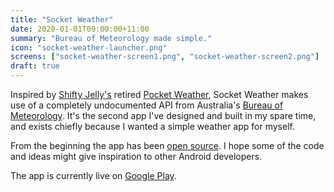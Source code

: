 ```yaml
---
title: "Socket Weather"
date: 2020-01-01T09:00:00+11:00
summary: "Bureau of Meteorology made simple."
icon: "socket-weather-launcher.png"
screens: ["socket-weather-screen1.png", "socket-weather-screen2.png"]
draft: true
---
```


Inspired by [Shifty Jelly's](https://blog.shiftyjelly.com/) retired [Pocket Weather](https://blog.shiftyjelly.com/2018/08/31/everything-that-begins-must-also-end/), Socket Weather makes use of a completely undocumented API from Australia's [Bureau of Meteorology](https://weather.bom.gov.au). It's the second app I've designed and built in my spare time, and exists chiefly because I wanted a simple weather app for myself.

From the beginning the app has been [open source](https://github.com/chris-horner/SocketWeather). I hope some of the code and ideas might give inspiration to other Android developers.

The app is currently live on [Google Play](https://play.google.com/store/apps/details?id=codes.chrishorner.socketweather).
